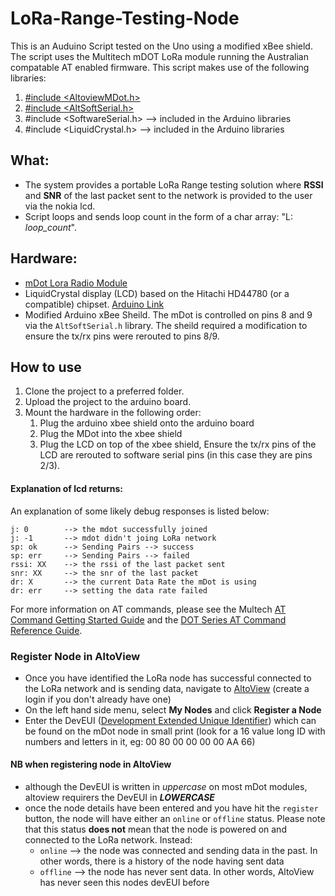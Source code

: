 # LoRa-Range-Testing-Node

This is an Auduino Script tested on the Uno using a modified xBee shield. The script uses the Multitech mDOT LoRa module running the Australian compatable AT   enabled firmware. This script makes use of the following libraries:

1. [#include <AltoviewMDot.h>](https://github.com/Altoview/Altoview_MDot)
2. [#include <AltSoftSerial.h>](https://www.pjrc.com/teensy/td_libs_AltSoftSerial.html)
3. #include <SoftwareSerial.h> --> included in the Arduino libraries
4. #include <LiquidCrystal.h> --> included in the Arduino libraries

## What: 
- The system provides a portable LoRa Range testing solution where **RSSI** and **SNR** of the last packet sent to the network is provided to the user via the nokia lcd.
- Script loops and sends loop count in the form of a char array: "L: *loop_count*". 

## Hardware:
- [mDot Lora Radio Module](http://www.multitech.com/brands/multiconnect-mdot)
- LiquidCrystal display (LCD) based on the Hitachi HD44780 (or a compatible) chipset. [Arduino Link](https://www.arduino.cc/en/Reference/LiquidCrystal)
- Modified Arduino xBee Sheild. The mDot is controlled on pins 8 and 9 via the `AltSoftSerial.h` library. The sheild required a modification to ensure the tx/rx pins were rerouted to pins 8/9. 

## How to use
1. Clone the project to a preferred folder.
2. Upload the project to the arduino board. 
3. Mount the hardware in the following order:
	1. Plug the arduino xbee shield onto the arduino board
	2. Plug the MDot into the xbee shield 
	3. Plug the LCD on top of the xbee shield, Ensure the tx/rx pins of the LCD are rerouted to software serial pins (in this case they are pins 2/3). 

#### Explanation of lcd returns:  
An explanation of some likely debug responses is listed below: 

```
j: 0		--> the mdot successfully joined
j: -1		--> mdot didn't joing LoRa network 
sp: ok		--> Sending Pairs --> success 
sp: err		--> Sending Pairs --> failed 
rssi: XX	--> the rssi of the last packet sent 
snr: XX		--> the snr of the last packet 
dr: X		--> the current Data Rate the mDot is using
dr: err		--> setting the data rate failed 
```
For more information on AT commands, please see the Multech [AT Command Getting Started Guide](http://www.multitech.net/developer/software/mdot-software/at-command-firmware-user-guide/) and the [DOT Series AT Command Reference Guide](http://www.multitech.com/documents/publications/manuals/s000643.pdf).

### Register Node in AltoView
- Once you have identified the LoRa node has successful connected to the LoRa network and is sending data, navigate to [AltoView](http://www.altoview.com/) (create a login if you don't already have one) 
- On the left hand side menu, select **My Nodes** and click **Register a Node** 
- Enter the DevEUI ([Development Extended Unique Identifier](https://en.wikipedia.org/wiki/MAC_address)) which can be found on the mDot node in small print (look for a 16 value long ID with numbers and letters in it, eg: 00 80 00 00 00 00 AA 66) 

#### NB when registering node in AltoView 
- although the DevEUI is written in *uppercase* on most mDot modules, altoview requirers the DevEUI in ***LOWERCASE*** 
- once the node details have been entered and you have hit the `register` button, the node will have either an `online` or `offline` status. Please note that this status **does not** mean that the node is powered on and connected to the LoRa network. Instead: 
  - `online` --> the node was connected and sending data in the past. In other words, there is a history of the node having sent data
  - `offline` --> the node has never sent data. In other words, AltoView has never seen this nodes devEUI before 
